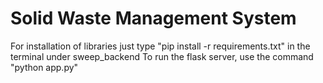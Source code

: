 # Solid Waste Management System

For installation of libraries just type "pip install -r requirements.txt" in the terminal under sweep_backend
To run the flask server, use the command "python app.py"
